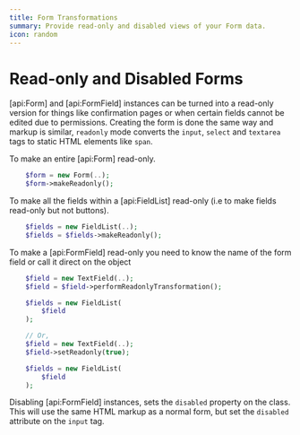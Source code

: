 ```yaml
---
title: Form Transformations
summary: Provide read-only and disabled views of your Form data.
icon: random
---
```

# Read-only and Disabled Forms

[api:Form] and [api:FormField] instances can be turned into a read-only version for things like confirmation pages or 
when certain fields cannot be edited due to permissions. Creating the form is done the same way and markup is similar, 
`readonly` mode converts the `input`, `select` and `textarea` tags to static HTML elements like `span`.

To make an entire [api:Form] read-only.

```php
	$form = new Form(..);
	$form->makeReadonly();

```
To make all the fields within a [api:FieldList] read-only (i.e to make fields read-only but not buttons).

```php
	$fields = new FieldList(..);
	$fields = $fields->makeReadonly();

```
To make a [api:FormField] read-only you need to know the name of the form field or call it direct on the object

```php
	$field = new TextField(..);
	$field = $field->performReadonlyTransformation();

	$fields = new FieldList(
		$field
	);

	// Or,
	$field = new TextField(..);
	$field->setReadonly(true);

	$fields = new FieldList(
		$field
	);

```

Disabling [api:FormField] instances, sets the `disabled` property on the class. This will use the same HTML markup as 
a normal form, but set the `disabled` attribute on the `input` tag.
